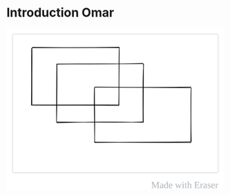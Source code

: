 # Introduction Omar
![Figure](/.eraser/7lEucP5OaU9XluwRO8i7___GULdFmGFwESt7DNlLh4epgWka2r2___---figure---EUvlY2b5auDx6lM66Cm-xg.svg "Figure")



<!--- Eraser file: https://eraser-qa--pr2681-feature-eng-2137-j3c7pkv9.web.app/workspace/7lEucP5OaU9XluwRO8i7 --->